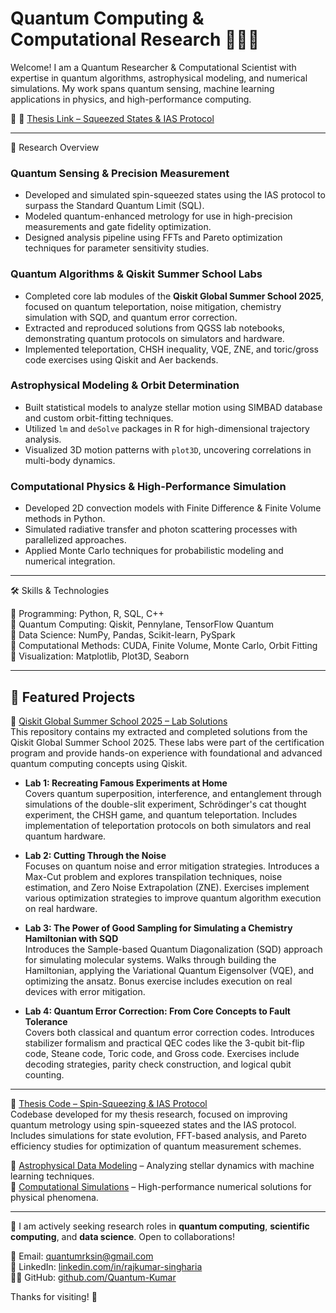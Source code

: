 # Quantum Computing & Computational Research 🧑‍🔬💡  

Welcome! I am a Quantum Researcher & Computational Scientist with expertise in quantum algorithms, astrophysical modeling, and numerical simulations. My work spans quantum sensing, machine learning applications in physics, and high-performance computing.

📌 🔗 [Thesis Link – Squeezed States & IAS Protocol](https://www.proquest.com/dissertations-theses/advantages-ias-protocol-squeezed-states/docview/3165656828/se-2)  

---

🔬 Research Overview  

### Quantum Sensing & Precision Measurement  
- Developed and simulated spin-squeezed states using the IAS protocol to surpass the Standard Quantum Limit (SQL).  
- Modeled quantum-enhanced metrology for use in high-precision measurements and gate fidelity optimization.  
- Designed analysis pipeline using FFTs and Pareto optimization techniques for parameter sensitivity studies.

### Quantum Algorithms & Qiskit Summer School Labs  
- Completed core lab modules of the **Qiskit Global Summer School 2025**, focused on quantum teleportation, noise mitigation, chemistry simulation with SQD, and quantum error correction.  
- Extracted and reproduced solutions from QGSS lab notebooks, demonstrating quantum protocols on simulators and hardware.  
- Implemented teleportation, CHSH inequality, VQE, ZNE, and toric/gross code exercises using Qiskit and Aer backends.

### Astrophysical Modeling & Orbit Determination  
- Built statistical models to analyze stellar motion using SIMBAD database and custom orbit-fitting techniques.  
- Utilized `lm` and `deSolve` packages in R for high-dimensional trajectory analysis.  
- Visualized 3D motion patterns with `plot3D`, uncovering correlations in multi-body dynamics.

### Computational Physics & High-Performance Simulation  
- Developed 2D convection models with Finite Difference & Finite Volume methods in Python.  
- Simulated radiative transfer and photon scattering processes with parallelized approaches.  
- Applied Monte Carlo techniques for probabilistic modeling and numerical integration.  

---

🛠️ Skills & Technologies  

📌 Programming: Python, R, SQL, C++  
📌 Quantum Computing: Qiskit, Pennylane, TensorFlow Quantum  
📌 Data Science: NumPy, Pandas, Scikit-learn, PySpark  
📌 Computational Methods: CUDA, Finite Volume, Monte Carlo, Orbit Fitting  
📌 Visualization: Matplotlib, Plot3D, Seaborn  

---

## 📂 Featured Projects  

🧪 [Qiskit Global Summer School 2025 – Lab Solutions](https://github.com/Quantum-Kumar/qgss-2025-labs)  
This repository contains my extracted and completed solutions from the Qiskit Global Summer School 2025. These labs were part of the certification program and provide hands-on experience with foundational and advanced quantum computing concepts using Qiskit.

- **Lab 1: Recreating Famous Experiments at Home**  
  Covers quantum superposition, interference, and entanglement through simulations of the double-slit experiment, Schrödinger's cat thought experiment, the CHSH game, and quantum teleportation. Includes implementation of teleportation protocols on both simulators and real quantum hardware.

- **Lab 2: Cutting Through the Noise**  
  Focuses on quantum noise and error mitigation strategies. Introduces a Max-Cut problem and explores transpilation techniques, noise estimation, and Zero Noise Extrapolation (ZNE). Exercises implement various optimization strategies to improve quantum algorithm execution on real hardware.

- **Lab 3: The Power of Good Sampling for Simulating a Chemistry Hamiltonian with SQD**  
  Introduces the Sample-based Quantum Diagonalization (SQD) approach for simulating molecular systems. Walks through building the Hamiltonian, applying the Variational Quantum Eigensolver (VQE), and optimizing the ansatz. Bonus exercise includes execution on real devices with error mitigation.

- **Lab 4: Quantum Error Correction: From Core Concepts to Fault Tolerance**  
  Covers both classical and quantum error correction codes. Introduces stabilizer formalism and practical QEC codes like the 3-qubit bit-flip code, Steane code, Toric code, and Gross code. Exercises include decoding strategies, parity check construction, and logical qubit counting.

---

📘 [Thesis Code – Spin-Squeezing & IAS Protocol](https://github.com/Quantum-Kumar/Quantum-Coder/tree/main/pareto_fft_analysis)  
Codebase developed for my thesis research, focused on improving quantum metrology using spin-squeezed states and the IAS protocol. Includes simulations for state evolution, FFT-based analysis, and Pareto efficiency studies for optimization of quantum measurement schemes.

🌌 [Astrophysical Data Modeling](#) – Analyzing stellar dynamics with machine learning techniques.  
🔬 [Computational Simulations](#) – High-performance numerical solutions for physical phenomena.  

---

📢 I am actively seeking research roles in **quantum computing**, **scientific computing**, and **data science**. Open to collaborations!

📧 Email: quantumrksin@gmail.com  
🔗 LinkedIn: [linkedin.com/in/rajkumar-singharia](https://www.linkedin.com/in/rajkumar-singharia)  
🧑‍💻 GitHub: [github.com/Quantum-Kumar](https://github.com/Quantum-Kumar)  

Thanks for visiting! 🚀
